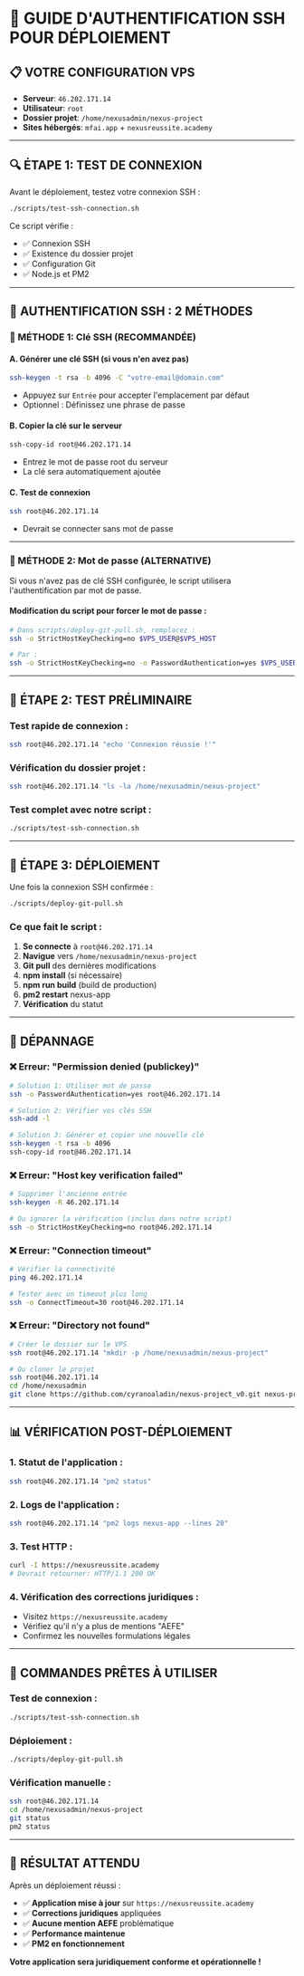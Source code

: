 # 🔐 GUIDE D'AUTHENTIFICATION SSH POUR DÉPLOIEMENT

## 📋 **VOTRE CONFIGURATION VPS**

- **Serveur**: `46.202.171.14`
- **Utilisateur**: `root`
- **Dossier projet**: `/home/nexusadmin/nexus-project`
- **Sites hébergés**: `mfai.app` + `nexusreussite.academy`

---

## 🔍 **ÉTAPE 1: TEST DE CONNEXION**

Avant le déploiement, testez votre connexion SSH :

```bash
./scripts/test-ssh-connection.sh
```

Ce script vérifie :
- ✅ Connexion SSH
- ✅ Existence du dossier projet
- ✅ Configuration Git
- ✅ Node.js et PM2

---

## 🔐 **AUTHENTIFICATION SSH : 2 MÉTHODES**

### **🥇 MÉTHODE 1: Clé SSH (RECOMMANDÉE)**

#### **A. Générer une clé SSH (si vous n'en avez pas)**
```bash
ssh-keygen -t rsa -b 4096 -C "votre-email@domain.com"
```
- Appuyez sur `Entrée` pour accepter l'emplacement par défaut
- Optionnel : Définissez une phrase de passe

#### **B. Copier la clé sur le serveur**
```bash
ssh-copy-id root@46.202.171.14
```
- Entrez le mot de passe root du serveur
- La clé sera automatiquement ajoutée

#### **C. Test de connexion**
```bash
ssh root@46.202.171.14
```
- Devrait se connecter sans mot de passe

---

### **🥈 MÉTHODE 2: Mot de passe (ALTERNATIVE)**

Si vous n'avez pas de clé SSH configurée, le script utilisera l'authentification par mot de passe.

#### **Modification du script pour forcer le mot de passe :**
```bash
# Dans scripts/deploy-git-pull.sh, remplacez :
ssh -o StrictHostKeyChecking=no $VPS_USER@$VPS_HOST

# Par :
ssh -o StrictHostKeyChecking=no -o PasswordAuthentication=yes $VPS_USER@$VPS_HOST
```

---

## 🧪 **ÉTAPE 2: TEST PRÉLIMINAIRE**

### **Test rapide de connexion :**
```bash
ssh root@46.202.171.14 "echo 'Connexion réussie !'"
```

### **Vérification du dossier projet :**
```bash
ssh root@46.202.171.14 "ls -la /home/nexusadmin/nexus-project"
```

### **Test complet avec notre script :**
```bash
./scripts/test-ssh-connection.sh
```

---

## 🚀 **ÉTAPE 3: DÉPLOIEMENT**

Une fois la connexion SSH confirmée :

```bash
./scripts/deploy-git-pull.sh
```

### **Ce que fait le script :**
1. **Se connecte** à `root@46.202.171.14`
2. **Navigue** vers `/home/nexusadmin/nexus-project`
3. **Git pull** des dernières modifications
4. **npm install** (si nécessaire)
5. **npm run build** (build de production)
6. **pm2 restart** nexus-app
7. **Vérification** du statut

---

## 🔧 **DÉPANNAGE**

### **❌ Erreur: "Permission denied (publickey)"**
```bash
# Solution 1: Utiliser mot de passe
ssh -o PasswordAuthentication=yes root@46.202.171.14

# Solution 2: Vérifier vos clés SSH
ssh-add -l

# Solution 3: Générer et copier une nouvelle clé
ssh-keygen -t rsa -b 4096
ssh-copy-id root@46.202.171.14
```

### **❌ Erreur: "Host key verification failed"**
```bash
# Supprimer l'ancienne entrée
ssh-keygen -R 46.202.171.14

# Ou ignorer la vérification (inclus dans notre script)
ssh -o StrictHostKeyChecking=no root@46.202.171.14
```

### **❌ Erreur: "Connection timeout"**
```bash
# Vérifier la connectivité
ping 46.202.171.14

# Tester avec un timeout plus long
ssh -o ConnectTimeout=30 root@46.202.171.14
```

### **❌ Erreur: "Directory not found"**
```bash
# Créer le dossier sur le VPS
ssh root@46.202.171.14 "mkdir -p /home/nexusadmin/nexus-project"

# Ou cloner le projet
ssh root@46.202.171.14
cd /home/nexusadmin
git clone https://github.com/cyranoaladin/nexus-project_v0.git nexus-project
```

---

## 📊 **VÉRIFICATION POST-DÉPLOIEMENT**

### **1. Statut de l'application :**
```bash
ssh root@46.202.171.14 "pm2 status"
```

### **2. Logs de l'application :**
```bash
ssh root@46.202.171.14 "pm2 logs nexus-app --lines 20"
```

### **3. Test HTTP :**
```bash
curl -I https://nexusreussite.academy
# Devrait retourner: HTTP/1.1 200 OK
```

### **4. Vérification des corrections juridiques :**
- Visitez `https://nexusreussite.academy`
- Vérifiez qu'il n'y a plus de mentions "AEFE"
- Confirmez les nouvelles formulations légales

---

## 🎯 **COMMANDES PRÊTES À UTILISER**

### **Test de connexion :**
```bash
./scripts/test-ssh-connection.sh
```

### **Déploiement :**
```bash
./scripts/deploy-git-pull.sh
```

### **Vérification manuelle :**
```bash
ssh root@46.202.171.14
cd /home/nexusadmin/nexus-project
git status
pm2 status
```

---

## 🎉 **RÉSULTAT ATTENDU**

Après un déploiement réussi :
- ✅ **Application mise à jour** sur `https://nexusreussite.academy`
- ✅ **Corrections juridiques** appliquées
- ✅ **Aucune mention AEFE** problématique
- ✅ **Performance maintenue**
- ✅ **PM2 en fonctionnement**

**Votre application sera juridiquement conforme et opérationnelle !**
